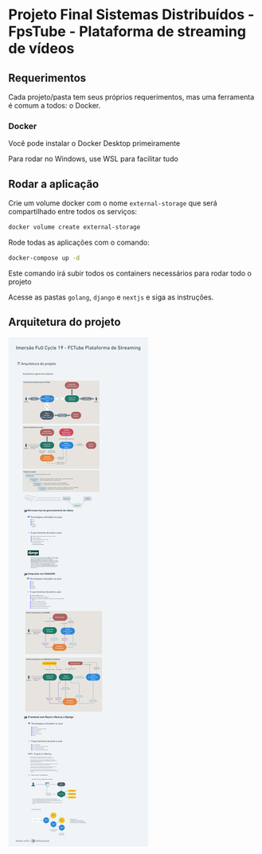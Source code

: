 # Projeto Final Sistemas Distribuídos - FpsTube - Plataforma de streaming de vídeos

## Requerimentos

Cada projeto/pasta tem seus próprios requerimentos, mas uma ferramenta é comum a todos: o Docker.

### Docker

Você pode instalar o Docker Desktop primeiramente

Para rodar no Windows, use WSL para facilitar tudo

## Rodar a aplicação

Crie um volume docker com o nome `external-storage` que será compartilhado entre todos os serviços:

```bash
docker volume create external-storage
```

Rode todas as aplicações com o comando:

```bash
docker-compose up -d
```

Este comando irá subir todos os containers necessários para rodar todo o projeto

Acesse as pastas `golang`, `django` e `nextjs` e siga as instruções.

## Arquitetura do projeto

![alt text](./arquitetura_projeto.png)
